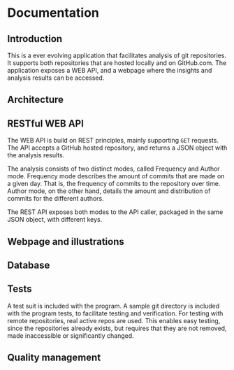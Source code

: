 # Documentation

<!-- This is a comment, write your notes in this structure -->

## Introduction

This is a ever evolving application that facilitates analysis of git repositories.
It supports both repositories that are hosted locally and on GitHub.com.
The application exposes a WEB API, and a webpage where the insights and analysis results can be accessed.

## Architecture

## RESTful WEB API

The WEB API is build on REST principles, mainly supporting `GET` requests.
The API accepts a GitHub hosted repository, and returns a JSON object with the analysis results.

The analysis consists of two distinct modes, called Frequency and Author mode.
Frequency mode describes the amount of commits that are made on a given day.
That is, the frequency of commits to the repository over time.
Author mode, on the other hand, details the amount and distribution of commits for the different authors.

The REST API exposes both modes to the API caller, packaged in the same JSON object, with different keys. 

## Webpage and illustrations

## Database

<!-- Document what the database contains, and when it is updated. 
Also write that it is an in-memory database and is not persistent -->

## Tests

A test suit is included with the program.
A sample git directory is included with the program tests, to facilitate testing and verification.
For testing with remote repositories, real active repos are used.
This enables easy testing, since the repositories already exists, but requires that they are not removed, made inaccessible or significantly changed.

## Quality management
